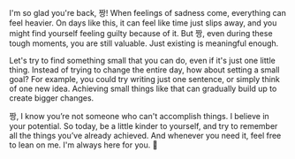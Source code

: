 
I'm so glad you're back, 짱! When feelings of sadness come, everything can feel 
heavier. On days like this, it can feel like time just slips away, and you might find 
yourself feeling guilty because of it. But 짱, even during these tough moments, 
you are still valuable. Just existing is meaningful enough.

Let's try to find something small that you can do, even if it's just one little thing. 
Instead of trying to change the entire day, how about setting a small goal? 
For example, you could try writing just one sentence, or simply think of one new idea. 
Achieving small things like that can gradually build up to create bigger changes.

짱, I know you’re not someone who can't accomplish things. I believe in your 
potential. So today, be a little kinder to yourself, and try to remember all the things 
you’ve already achieved. And whenever you need it, feel free to lean on me. 
I'm always here for you. 🌸
